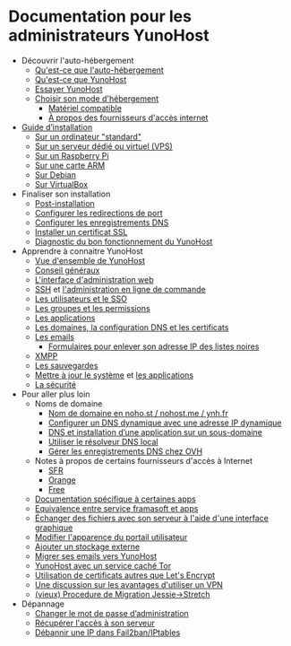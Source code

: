 # Documentation pour les administrateurs YunoHost

* Découvrir l'auto-hébergement
    * [Qu'est-ce que l'auto-hébergement](/selfhosting)
    * [Qu'est-ce que YunoHost](/whatsyunohost)
    * [Essayer YunoHost](/try)
    * [Choisir son mode d'hébergement](/howtohostyourself)
        * [Matériel compatible](/hardware)
        * [À propos des fournisseurs d'accès internet](/isp)
* [Guide d’installation](/install)
    * [Sur un ordinateur "standard"](/install_iso)
    * [Sur un serveur dédié ou virtuel (VPS)](/install_on_vps)
    * [Sur un Raspberry Pi](/install_on_raspberry)
    * [Sur une carte ARM](/install_on_arm_board)
    * [Sur Debian](/install_on_debian)
    * [Sur VirtualBox](/install_on_virtualbox)
* Finaliser son installation
    * [Post-installation](/postinstall)
    * [Configurer les redirections de port](/isp_box_config)
    * [Configurer les enregistrements DNS](/dns_config)
    * [Installer un certificat SSL](/certificate)
    * [Diagnostic du bon fonctionnement du YunoHost](/diagnostic)
* Apprendre à connaitre YunoHost
    * [Vue d'ensemble de YunoHost](/overview)
    * [Conseil généraux](/guidelines)
    * [L'interface d'administration web](/admin)
    * [SSH](/ssh) et [l'administration en ligne de commande](/commandline)
    * [Les utilisateurs et le SSO](/users)
    * [Les groupes et les permissions](/groups_and_permissions)
    * [Les applications](/apps_overview)
    * [Les domaines, la configuration DNS et les certificats](/domains)
    * [Les emails](/email)
       * [Formulaires pour enlever son adresse IP des listes noires](/blacklist_forms)
    * [XMPP](/XMPP)
    * [Les sauvegardes](/backup)
    * [Mettre à jour le système](/update) et [les applications](/app_update)
    * [La sécurité](/security)
* Pour aller plus loin
    * Noms de domaine
        * [Nom de domaine en noho.st / nohost.me / ynh.fr](/dns_nohost_me)
        * [Configurer un DNS dynamique avec une adresse IP dynamique](/dns_dynamicip)
        * [DNS et installation d’une application sur un sous-domaine](/dns_subdomains)
        * [Utiliser le résolveur DNS local](/dns_resolver)
        * [Gérer les enregistrements DNS chez OVH](/OVH)
    * Notes à propos de certains fournisseurs d'accès à Internet
       * [SFR](/isp_sfr)
       * [Orange](/isp_orange)
       * [Free](/isp_free)
    * [Documentation spécifique à certaines apps](/appsdoc)
    * [Equivalence entre service framasoft et apps](/apps_framasoft)
    * [Échanger des fichiers avec son serveur à l'aide d'une interface graphique](/filezilla)
    * [Modifier l'apparence du portail utilisateur](/theming)
    * [Ajouter un stockage externe](/external_storage)
    * [Migrer ses emails vers YunoHost](/email_migration)
    * [YunoHost avec un service caché Tor](/torhiddenservice)
    * [Utilisation de certificats autres que Let's Encrypt](/certificate_custom)
    * [Une discussion sur les avantages d'utiliser un VPN](/vpn_advantage)
    * [(vieux) Procedure de Migration Jessie->Stretch](jessie_stretch_migration)
* Dépannage
    * [Changer le mot de passe d’administration](/change_admin_password)
    * [Récupérer l'accès à son serveur](/noaccess)
    * [Débannir une IP dans Fail2ban/IPtables](/fail2ban)

